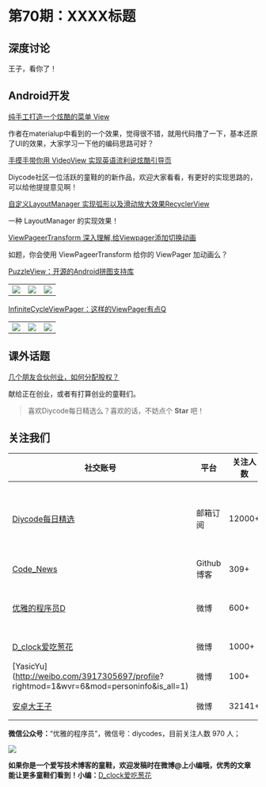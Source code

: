 # 第70期：XXXX标题

## 深度讨论

[]()

王子，看你了！

## Android开发

[纯手工打造一个炫酷的菜单 View](http://www.diycode.cc/topics/262)

作者在materialup中看到的一个效果，觉得很不错，就用代码撸了一下，基本还原了UI的效果，大家学习一下他的编码思路可好？

[手摸手带你用 VideoView 实现英语流利说炫酷引导页](http://www.diycode.cc/topics/264)

Diycode社区一位活跃的童鞋的的新作品，欢迎大家看看，有更好的实现思路的，可以给他提提意见啊！


[自定义LayoutManager 实现弧形以及滑动放大效果RecyclerView](http://www.jianshu.com/p/7bb7556bbe10)

一种 LayoutManager 的实现效果！

[ViewPageerTransform 深入理解,给Viewpager添加切换动画](http://blog.csdn.net/qq_21793463/article/details/52225502)

如题，你会使用 ViewPageerTransform 给你的 ViewPager 加动画么？

[PuzzleView：开源的Android拼图支持库](https://github.com/wuapnjie/PuzzleView)

|                     |                      |                       | 
| -----------------  | ------------------ | ------------------ | 
| ![](https://github.com/wuapnjie/PuzzleView/raw/master/screenshots/gif-demo1.gif)| ![](https://github.com/wuapnjie/PuzzleView/raw/master/screenshots/gif-demo2.gif)   |![](https://github.com/wuapnjie/PuzzleView/raw/master/screenshots/screen1.png)

[InfiniteCycleViewPager：这样的ViewPager有点Q](https://github.com/DevLight-Mobile-Agency/InfiniteCycleViewPager)

|                     |                      |                       | 
| -----------------  | ------------------ | ------------------ | 
| ![](https://lh5.googleusercontent.com/-DpQ9a_kxOhg/V7sDRu6BFlI/AAAAAAAADEM/NLIYoehpbq41sx6qTd5JZ3rrkE6xHQ4RQCL0B/w241-h381-no/hicvp.gif)| ![](https://lh6.googleusercontent.com/-eojSc_l1OLs/V7sDRvJYKWI/AAAAAAAADEM/ZrWnluueFjsKw9vLrrcLaYS1P-DMgcoEQCL0B/w241-h382-no/vicvp.gif)   |![](https://lh3.googleusercontent.com/-qRRmP-bR-fg/V7sDRjviAYI/AAAAAAAADEM/jMhU4PR4ZqAsScoMz-k8ECCAlGgrY2phQCL0B/w241-h381-no/twicvp.gif)

## 课外话题

[几个朋友合伙创业，如何分配股权？](https://www.zhihu.com/question/19551070)

献给正在创业，或者有打算创业的童鞋们。

> 喜欢Diycode每日精选么？喜欢的话，不妨点个 **Star** 吧！

## 关注我们

| 社交账号  |  平台  | 关注人数 | 说明 |
| -------- | -------- | -------- | -------- |
| [Diycode每日精选](http://list.qq.com/cgi-bin/qf_invite?id=d469993d2c888e971c0fbb2309c4d84256968386b126b967)|   邮箱订阅  | 12000+ | 每日分享一次Android、iOS、Swfit技术干货  |
| [Code_News](https://github.com/DiyCodes/code_news) |    Github博客  |309+ | 每日邮件推送列表  |
| [优雅的程序员D](http://weibo.com/u/5891258264) |   微博  | 600+ | 官方微博，每日分享开源信息  |
| [D_clock爱吃葱花](http://weibo.com/u/2480694892)  |   微博  | 1000+ | 日报发起人  |
|[YasicYu](http://weibo.com/3917305697/profile? rightmod=1&wvr=6&mod=personinfo&is_all=1)  |   微博  | 100+ | 日报发起人  |
|[安卓大王子](http://weibo.com/apkbus/)   |   微博  | 32141+ | 日报发起人  |



**微信公众号：**“优雅的程序员”，微信号：diycodes，目前关注人数 970 人；

![](http://upload-images.jianshu.io/upload_images/1846413-b42abfa70f909099.jpg?imageMogr2/auto-orient/strip%7CimageView2/2/w/1240)

**如果你是一个爱写技术博客的童鞋，欢迎发稿时在微博@上小编哦，优秀的文章能让更多童鞋们看到！小编：**[D_clock爱吃葱花](http://weibo.com/2480694892/profile?rightmod=1&wvr=6&mod=personinfo&is_all=1)